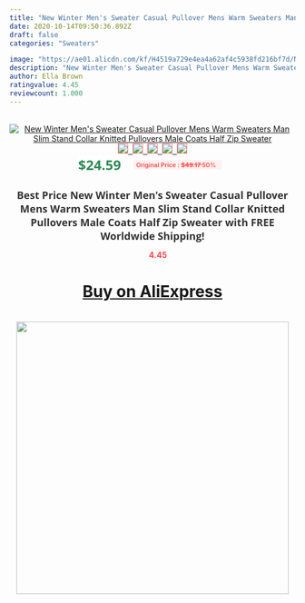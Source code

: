 ```yaml
---
title: "New Winter Men's Sweater Casual Pullover Mens Warm Sweaters Man Slim Stand Collar Knitted Pullovers Male Coats Half Zip Sweater"
date: 2020-10-14T09:50:36.892Z
draft: false
categories: "Sweaters"

image: "https://ae01.alicdn.com/kf/H4519a729e4ea4a62af4c5938fd216bf7d/New-Winter-Men-s-Sweater-Casual-Pullover-Mens-Warm-Sweaters-Man-Slim-Stand-Collar-Knitted-Pullovers.jpg"
description: "New Winter Men's Sweater Casual Pullover Mens Warm Sweaters Man Slim Stand Collar Knitted Pullovers Male Coats Half Zip Sweater"
author: Ella Brown
ratingvalue: 4.45
reviewcount: 1.000
---
```

<br>
<div style="text-align: center;">
<a href="https://s.click.aliexpress.com/e/_A54JpL" target="_blank" rel="nofollow noopener noreferrer"><img alt="New Winter Men's Sweater Casual Pullover Mens Warm Sweaters Man Slim Stand Collar Knitted Pullovers Male Coats Half Zip Sweater" class="magnifier-image" src="https://ae01.alicdn.com/kf/H4519a729e4ea4a62af4c5938fd216bf7d/New-Winter-Men-s-Sweater-Casual-Pullover-Mens-Warm-Sweaters-Man-Slim-Stand-Collar-Knitted-Pullovers.jpg_640x640.jpg">
<br>
<img style="border:1px solid salmon" src="https://ae01.alicdn.com/kf/H4519a729e4ea4a62af4c5938fd216bf7d/New-Winter-Men-s-Sweater-Casual-Pullover-Mens-Warm-Sweaters-Man-Slim-Stand-Collar-Knitted-Pullovers.jpg_120x120.jpg">&nbsp;&nbsp;<img style="border:1px solid salmon" src="https://ae01.alicdn.com/kf/Ha52b6e391e49411abded1a1b915f6e52M/New-Winter-Men-s-Sweater-Casual-Pullover-Mens-Warm-Sweaters-Man-Slim-Stand-Collar-Knitted-Pullovers.jpg_120x120.jpg">&nbsp;&nbsp;<img style="border:1px solid salmon" src="https://ae01.alicdn.com/kf/H836da1dcb0f94c7180d6f33484da594aj/New-Winter-Men-s-Sweater-Casual-Pullover-Mens-Warm-Sweaters-Man-Slim-Stand-Collar-Knitted-Pullovers.jpg_120x120.jpg">&nbsp;&nbsp;<img style="border:1px solid salmon" src="https://ae01.alicdn.com/kf/H31d5937f2d904016b9dc926d070ab986R/New-Winter-Men-s-Sweater-Casual-Pullover-Mens-Warm-Sweaters-Man-Slim-Stand-Collar-Knitted-Pullovers.jpg_120x120.jpg">&nbsp;&nbsp;<img style="border:1px solid salmon" src="https://ae01.alicdn.com/kf/Hd08c44ba74be40b5b0ae76e5cc5e65e0c/New-Winter-Men-s-Sweater-Casual-Pullover-Mens-Warm-Sweaters-Man-Slim-Stand-Collar-Knitted-Pullovers.jpg_120x120.jpg"></a></div><br0>
<div style="text-align: center;"><span style="background-color: white; border: 0px; box-sizing: border-box; color: seagreen; display: inline-block; font-family: &quot;open sans&quot; , &quot;arial&quot; , &quot;helvetica&quot; , sans-serif , &quot;heiti&quot;; font-size: 24px; font-stretch: inherit; font-weight: 700; line-height: inherit; margin: 0px 10px 0px 0px; padding: 0px; vertical-align: middle;">$24.59 </span>
<span style="background: rgb(255 , 241 , 241); border-radius: 3px; border: 0px; box-sizing: border-box; color: #ff4747; display: inline-block; font-family: inherit; font-size: 12px; font-stretch: inherit; font-style: inherit; font-variant: inherit; font-weight: 600; line-height: inherit; margin: 0px; padding: 2px 5px; transform: scale(0.9); vertical-align: middle;">Original Price : <b style="text-decoration: line-through;">$49.17 </b> 50%&nbsp;&nbsp;</span></div>
<h1 style="color: #333333; display: inline-block; font-family: &quot;open sans&quot; , &quot;arial&quot; , &quot;helvetica&quot; , sans-serif , &quot;heiti&quot;; font-size: 18px; font-stretch: inherit; font-weight: 700; text-align: center;">Best Price New Winter Men's Sweater Casual Pullover Mens Warm Sweaters Man Slim Stand Collar Knitted Pullovers Male Coats Half Zip Sweater with FREE Worldwide Shipping!</h1>
<div style="color: #ff4747; text-align: center;">
<img src="https://4.bp.blogspot.com/-M0ZcTcb-5uY/XleCXlxnR4I/AAAAAAAAAEc/OrjgMkXV1oMQFaCRZj5HQwOCBcu3w1FegCPcBGAYYCw/s1600/star.png" style="height: 15px;">&nbsp;<b>4.45</b></div>
<div class="button_cont" align="center"><a class="buynow_a" href="https://s.click.aliexpress.com/e/_A54JpL" target="_blank" rel="nofollow noopener noreferrer"><H1>Buy on AliExpress</H1></a></div><br>
<div class="separator" style="clear: both; text-align: center;">
<img src="https://lh3.googleusercontent.com/-pTy5HemUv9M/XlePHvY0dAI/AAAAAAAAAE4/0nX5iRUoIWY8eMW9Dpxeirr157OZliDIgCLcBGAsYHQ/s1600/badge.gif" width="480">
</div>
